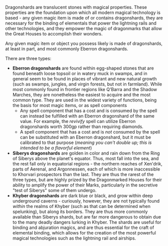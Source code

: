 
Dragonshards are translucent stones with magical properties. These properties are the foundation upon which all modern magical technology is based - any given magic item is made of or contains dragonshards, they are necessary for the binding of elementals that power the lightning rails and other technologies, and they empower the magic of dragonmarks that allow the Great Houses to accomplish their wonders.

Any given magic item or object you possess likely is made of dragonshards, at least in part, and most commonly Eberron dragonshards.

There are three types:
* **Eberron dragonshards** are found within egg-shaped stones that are found beneath loose topsoil or in watery muck in swamps, and in general seem to be found in places of vibrant and new natural growth (such as swamps, jungles, and virgin forests, but not in farmland). While most commonly found in frontier regions like Q'Barra and the Shadow Marches, they are nonetheless the easiest to acquire and the most common type. They are used in the widest variety of functions, being the basis for most magic items, or as spell components
	* Any spell component that has a cost and is consumed by the spell can instead be fulfilled with an Eberron dragonshard of the same value. For example, the *revivify* spell can utilize Eberron dragonshards worth 300gp rather than requiring diamonds.
	* A spell component that has a cost and is *not* consumed by the spell can be substituted with an Eberron dragonshard, but it must be calibrated to that purpose (*meaning you can't double up; this is intended to be a flavorful element*)
* **Siberys dragonshards** are golden in color and rain down from the Ring of Siberys above the planet's equator. Thus, most fall into the sea, and the rest fall only in equatorial regions - the northern reaches of Xen'drik, parts of Aerenal, and Argonnessen, each of which is more inaccessible to Khorvari prospectors than the last. They are thus the rarest of the three types, but are highly prized by the Dragonmarked Houses for their ability to amplify the power of their Marks, particularly in the secretive "test of Siberys" some of them undergo.
* **Khyber dragonshards** are dark blue or black, and grow within deep underground caverns - curiously, however, they are not typically found *within* the realms of Khyber (such as that can be determined when spelunking), but along its borders. They are thus more commonly available than Siberys shards, but are far more dangerous to obtain due to the many deadly dangers lurking in Khyber. The shards are useful for binding and abjuration magics, and are thus essential for the craft of elemental binding, which allows for the creation of the most powerful magical technologies such as the lightning rail and airships.
